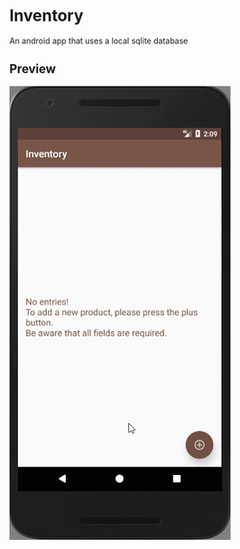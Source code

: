 # Inventory
An android app that uses a local sqlite database
## Preview
![Preview](https://raw.githubusercontent.com/1Mihail/Inventory/master/Preview.gif)
